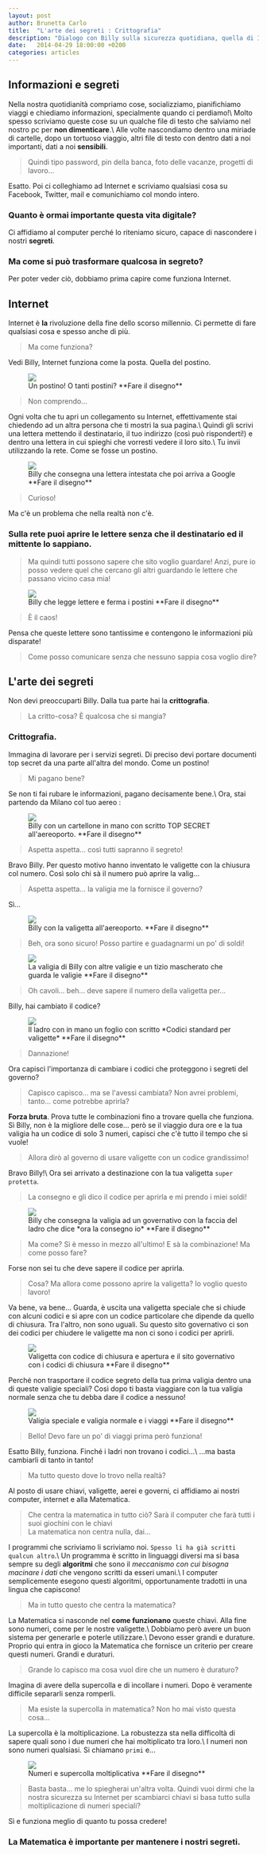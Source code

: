 ```yaml
---
layout: post
author: Brunetta Carlo
title:  "L'arte dei segreti : Crittografia"
description: "Dialogo con Billy sulla sicurezza quotidiana, quella di Internet."
date:   2014-04-29 18:00:00 +0200
categories: articles
---
```


Informazioni e segreti
---

Nella nostra quotidianità compriamo cose, socializziamo, pianifichiamo viaggi e chiediamo informazioni, specialmente quando ci perdiamo!\\
Molto spesso scriviamo queste cose su un qualche file di testo che salviamo nel nostro pc per **non dimenticare**.\\
Alle volte nascondiamo dentro una miriade di cartelle, dopo un tortuoso viaggio, altri file di testo con dentro dati a noi importanti, dati a noi **sensibili**.

> Quindi tipo password, pin della banca, foto delle vacanze, progetti di lavoro...

Esatto. Poi ci colleghiamo ad Internet e scriviamo qualsiasi cosa su Facebook, Twitter, mail e comunichiamo col mondo intero.

### Quanto è ormai importante questa vita digitale?

Ci affidiamo al computer perché lo riteniamo sicuro, capace di nascondere i nostri **segreti**.

### Ma come si può trasformare qualcosa in segreto?

Per poter veder ciò, dobbiamo prima capire come funziona Internet.

Internet
---

Internet è **la** rivoluzione della fine dello scorso millennio. Ci permette di fare qualsiasi cosa e spesso anche di più.

> Ma come funziona?

Vedi Billy, Internet funziona come la posta. Quella del postino.

<figure>
<img src="{{ site.url }}/images/cript/1.jpg"/>
<figcaption> Un postino! O tanti postini? **Fare il disegno**</figcaption>
</figure>

> Non comprendo...

Ogni volta che tu apri un collegamento su Internet, effettivamente stai chiedendo ad un altra persona che ti mostri la sua pagina.\\
Quindi gli scrivi una lettera mettendo il destinatario, il tuo indirizzo (così può risponderti!) e dentro una lettera in cui spieghi che vorresti vedere il loro sito.\\
Tu invii utilizzando la rete. Come se fosse un postino.

<figure>

<img src="{{ site.url }}/images/cript/2.jpg"/>
<figcaption>Billy che consegna una lettera intestata che poi arriva a Google **Fare il disegno**</figcaption>
</figure>

> Curioso!

Ma c'è un problema che nella realtà non c'è.

### Sulla rete puoi aprire le lettere senza che il destinatario ed il mittente lo sappiano.

> Ma quindi tutti possono sapere che sito voglio guardare! Anzi, pure io posso vedere quel che cercano gli altri guardando le lettere che passano vicino casa mia!

<figure>
<img src="{{ site.url }}/images/cript/3.jpg"/>
<figcaption>Billy che legge lettere e ferma i postini **Fare il disegno**</figcaption>
</figure>

> È il caos!

Pensa che queste lettere sono tantissime e contengono le informazioni più disparate!

> Come posso comunicare senza che nessuno sappia cosa voglio dire?


L'arte dei segreti
---

Non devi preoccuparti Billy. Dalla tua parte hai la **crittografia**.

> La critto-cosa? È qualcosa che si mangia?

### Crittografia.

Immagina di lavorare per i servizi segreti. Di preciso devi portare documenti top secret da una parte all'altra del mondo. Come un postino!

> Mi pagano bene?

Se non ti fai rubare le informazioni, pagano decisamente bene.\\
Ora, stai partendo da Milano col tuo aereo :

<figure>
<img src="{{ site.url }}/images/cript/4.jpg"/>
<figcaption>Billy con un cartellone in mano con scritto TOP SECRET all'aereoporto. **Fare il disegno**</figcaption>
</figure>

> Aspetta aspetta... così tutti sapranno il segreto!

Bravo Billy. Per questo motivo hanno inventato le valigette con la chiusura col numero. Così solo chi sà il numero può aprire la valig...

> Aspetta aspetta... la valigia me la fornisce il governo?

Sì...

<figure>
<img src="{{ site.url }}/images/cript/5.jpg"/>
<figcaption>Billy con la valigetta all'aereoporto. **Fare il disegno**</figcaption>
</figure>

> Beh, ora sono sicuro! Posso partire e guadagnarmi un po' di soldi!

<figure>
<img src="{{ site.url }}/images/cript/6.jpg"/>
<figcaption>La valigia di Billy con altre valigie e un tizio mascherato che guarda le valigie **Fare il disegno**</figcaption>
</figure>

> Oh cavoli... beh... deve sapere il numero della valigetta per...

Billy, hai cambiato il codice?

<figure>
<img src="{{ site.url }}/images/cript/7.jpg"/>
<figcaption>Il ladro con in mano un foglio con scritto *Codici standard per valigette* **Fare il disegno**</figcaption>
</figure>

> Dannazione!

Ora capisci l'importanza di cambiare i codici che proteggono i segreti del governo?

> Capisco capisco... ma se l'avessi cambiata? Non avrei problemi, tanto... come potrebbe aprirla?

**Forza bruta**. Prova tutte le combinazioni fino a trovare quella che funziona.
Sì Billy, non è la migliore delle cose... però se il viaggio dura ore e la tua valigia ha un codice di solo 3 numeri, capisci che c'è tutto il tempo che si vuole!

> Allora dirò al governo di usare valigette con un codice grandissimo!

Bravo Billy!\\
Ora sei arrivato a destinazione con la tua valigetta `super protetta`.

> La consegno e gli dico il codice per aprirla e mi prendo i miei soldi!

<figure>
<img src="{{ site.url }}/images/cript/8.jpg"/>
<figcaption>Billy che consegna la valigia ad un governativo con la faccia del ladro che dice *ora la consegno io* **Fare il disegno**</figcaption>
</figure>

> Ma come? Sì è messo in mezzo all'ultimo! E sà la combinazione! Ma come posso fare?

Forse non sei tu che deve sapere il codice per aprirla.

> Cosa? Ma allora come possono aprire la valigetta? Io voglio questo lavoro!

Va bene, va bene... Guarda, è uscita una valigetta speciale che si chiude con alcuni codici e si apre con un codice particolare che dipende da quello di chiusura. Tra l'altro, non sono uguali. Su questo sito governativo ci son dei codici per chiudere le valigette ma non ci sono i codici per aprirli.

<figure>
<img src="{{ site.url }}/images/cript/9.jpg"/>
<figcaption>Valigetta con codice di chiusura e apertura e il sito governativo con i codici di chiusura **Fare il disegno**</figcaption>
</figure>

Perché non trasportare il codice segreto della tua prima valigia dentro una di queste valigie speciali? Così dopo ti basta viaggiare con la tua valigia normale senza che tu debba dare il codice a nessuno!

<figure>
<img src="{{ site.url }}/images/cript/10.jpg"/>
<figcaption>Valigia speciale e valigia normale e i viaggi **Fare il disegno**</figcaption>
</figure>

> Bello! Devo fare un po' di viaggi prima però funziona!

Esatto Billy, funziona. Finché i ladri non trovano i codici...\\
...ma basta cambiarli di tanto in tanto!

> Ma tutto questo dove lo trovo nella realtà?

Al posto di usare chiavi, valigette, aerei e governi, ci affidiamo ai nostri computer, internet e alla Matematica.

> Che centra la matematica in tutto ciò? Sarà il computer che farà tutti i suoi giochini con le chiavi <br /> La matematica non centra nulla, dai...

I programmi che scriviamo li scriviamo noi. `Spesso li ha già scritti qualcun altro`.\\
Un programma è scritto in linguaggi diversi ma si basa sempre su degli **algoritmi** che sono il *meccanismo con cui bisogna macinare i dati* che vengono scritti da esseri umani.\\
I computer semplicemente esegono questi algoritmi, opportunamente tradotti in una lingua che capiscono!

> Ma in tutto questo che centra la matematica?

La Matematica si nasconde nel **come funzionano** queste chiavi. Alla fine sono numeri, come per le nostre valigette.\\
Dobbiamo però avere un buon sistema per generarle e poterle utilizzare.\\
Devono esser grandi e durature. Proprio qui entra in gioco la Matematica che fornisce un criterio per creare questi numeri. Grandi e duraturi.

> Grande lo capisco ma cosa vuol dire che un numero è duraturo?

Imagina di avere della supercolla e di incollare i numeri. Dopo è veramente difficile separarli senza romperli.

> Ma esiste la supercolla in matematica? Non ho mai visto questa cosa...

La supercolla è la moltiplicazione. La robustezza sta nella difficoltà di sapere quali sono i due numeri che hai moltiplicato tra loro.\\
I numeri non sono numeri qualsiasi. Si chiamano `primi` e...

<figure>
<img src="{{ site.url }}/images/cript/11.jpg"/>
<figcaption>Numeri e supercolla moltiplicativa **Fare il disegno**</figcaption>
</figure>

> Basta basta... me lo spiegherai un'altra volta.
> Quindi vuoi dirmi che la nostra sicurezza su Internet per scambiarci chiavi si basa tutto sulla moltiplicazione di numeri speciali?

Sì e funziona meglio di quanto tu possa credere!

### La Matematica è importante per mantenere i nostri segreti.




